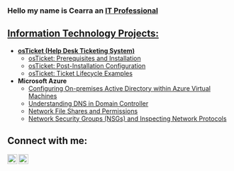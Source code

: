 ### Hello my name is Cearra an <a href="https://linkedin.com/in/cearragrisby">IT Professional

<h2> Information Technology Projects:</h2>

- <b>osTicket (Help Desk Ticketing System)</b>
  - [osTicket: Prerequisites and Installation](https://github.com/cgrisby/osticket-prereqs)
  - [osTicket: Post-Installation Configuration](https://github.com/Cgrisby/Post-Install-Configuration)
  - [osTicket: Ticket Lifecycle Examples](https://github.com/Cgrisby/osTicket-Lifecycle)
- <b>Microsoft Azure</b>
  - [Configuring On-premises Active Directory within Azure Virtual Machines](https://github.com/Cgrisby/Config-Active-Directory-in-AzureVM/tree/main)
  - [Understanding DNS in Domain Controller](https://github.com/Cgrisby/Understanding-DNS-in-Domain-Controller/tree/main)
  - [Network File Shares and Permissions](. )
  - [Network Security Groups (NSGs) and Inspecting Network Protocols](https://github.com/cgrisby/azure-network-protocols)
  

<h2>Connect with me:</h2>


[<img align="left" alt="Josh | LinkedIn" width="22px" src="https://cdn.jsdelivr.net/npm/simple-icons@v3/icons/linkedin.svg" />][linkedin]
[<img align="left" alt="Josh | Instagram" width="22px" src="https://cdn.jsdelivr.net/npm/simple-icons@v3/icons/instagram.svg" />][instagram]


[instagram]: https://www.instagram.com/cearragrisby
[linkedin]: https://linkedin.com/in/cearragrisby

